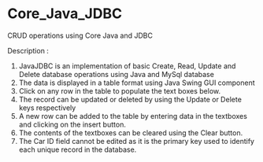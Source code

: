 # Core_Java_JDBC
CRUD operations using Core Java and JDBC

Description  : 

1. JavaJDBC is an implementation of basic Create, Read, Update and Delete database operations using Java and MySql database 
2. The data is displayed in a table format using Java Swing GUI component
3. Click on any row in the table to populate the text boxes below.
4. The record can be updated or deleted by using the Update or Delete keys respectively
5. A new row can be added to the table by entering data in the textboxes and clicking on the insert button.
6. The contents of the textboxes can be cleared using the Clear button.
7. The Car ID field cannot be edited as it is the primary key used to identify each unique record in the database.
